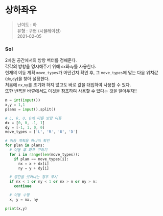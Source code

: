 # 상하좌우
> 난이도 : 하   
> 유형 : 구현 (시뮬레이션)  
> 2021-02-05

### Sol
2차원 공간에서의 방향 벡터를 정해준다.  
각각의 방향을 명시해주기 위해 `dx`와`dy`를 사용한다.  
현재의 이동 계획 `move_types`가 어떤건지 확인 후, 그 `move_types`에 맞는 다음 위치값(`dx`,`dy`)을 찾아 설정한다.  
처음에 `nx`,`ny`를 초기화 하지 않고도 바로 값을 대입하여 사용할 수 있다.  
또한 반복문 바깥에서도 이것을 참조하여 사용할 수 있다는 것을 알아두자!!
```python
n = int(input())
x,y = 1,1
plans = input().split()

# L, R, U, D에 따른 방향 이동
dx = [0, 0, -1, 1]
dy = [-1, 1, 0, 0]
move_types = ['L', 'R', 'U', 'D']

# 이동 계획을 하나씩 확인
for plan in plans:
  # 이동 후 좌표 구하기
  for i in range(len(move_types)):
    if plan == move_types[i]:
      nx = x + dx[i]
      ny = y + dy[i]

  # 공간을 벗어나는 경우 무시
  if nx < 1 or ny < 1 or nx > n or ny > n:
    continue

  # 이동 수행
  x, y = nx, ny

print(x,y)
```